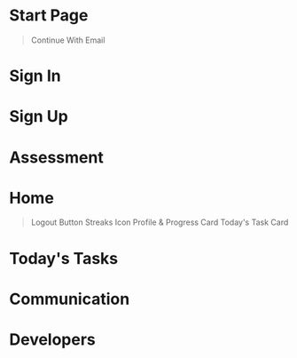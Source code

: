 # Start Page
> Continue With Email

# Sign In 

# Sign Up                          

# Assessment

# Home
> Logout Button
> Streaks Icon
> Profile & Progress Card
> Today's Task Card

# Today's Tasks

# Communication

# Developers
